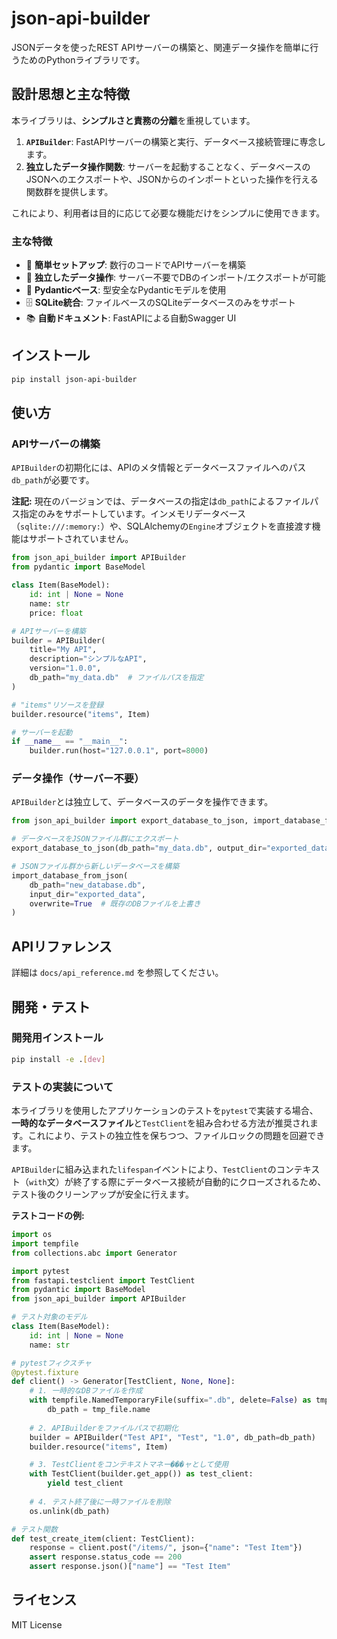 # json-api-builder

JSONデータを使ったREST APIサーバーの構築と、関連データ操作を簡単に行うためのPythonライブラリです。

## 設計思想と主な特徴

本ライブラリは、**シンプルさと責務の分離**を重視しています。

1.  **`APIBuilder`**: FastAPIサーバーの構築と実行、データベース接続管理に専念します。
2.  **独立したデータ操作関数**: サーバーを起動することなく、データベースのJSONへのエクスポートや、JSONからのインポートといった操作を行える関数群を提供します。

これにより、利用者は目的に応じて必要な機能だけをシンプルに使用できます。

### 主な特徴
- 🚀 **簡単セットアップ**: 数行のコードでAPIサーバーを構築
- 🔧 **独立したデータ操作**: サーバー不要でDBのインポート/エクスポートが可能
- 📝 **Pydanticベース**: 型安全なPydanticモデルを使用
- 🗄️ **SQLite統合**: ファイルベースのSQLiteデータベースのみをサポート
- 📚 **自動ドキュメント**: FastAPIによる自動Swagger UI

## インストール

```bash
pip install json-api-builder
```

## 使い方

### APIサーバーの構築

`APIBuilder`の初期化には、APIのメタ情報とデータベースファイルへのパス`db_path`が必要です。

**注記:** 現在のバージョンでは、データベースの指定は`db_path`によるファイルパス指定のみをサポートしています。インメモリデータベース（`sqlite:///:memory:`）や、SQLAlchemyの`Engine`オブジェクトを直接渡す機能はサポートされていません。

```python
from json_api_builder import APIBuilder
from pydantic import BaseModel

class Item(BaseModel):
    id: int | None = None
    name: str
    price: float

# APIサーバーを構築
builder = APIBuilder(
    title="My API",
    description="シンプルなAPI",
    version="1.0.0",
    db_path="my_data.db"  # ファイルパスを指定
)

# "items"リソースを登録
builder.resource("items", Item)

# サーバーを起動
if __name__ == "__main__":
    builder.run(host="127.0.0.1", port=8000)
```

### データ操作（サーバー不要）

`APIBuilder`とは独立して、データベースのデータを操作できます。

```python
from json_api_builder import export_database_to_json, import_database_from_json

# データベースをJSONファイル群にエクスポート
export_database_to_json(db_path="my_data.db", output_dir="exported_data")

# JSONファイル群から新しいデータベースを構築
import_database_from_json(
    db_path="new_database.db",
    input_dir="exported_data",
    overwrite=True  # 既存のDBファイルを上書き
)
```

## APIリファレンス

詳細は `docs/api_reference.md` を参照してください。

## 開発・テスト

### 開発用インストール

```bash
pip install -e .[dev]
```

### テストの実装について

本ライブラリを使用したアプリケーションのテストを`pytest`で実装する場合、**一時的なデータベースファイル**と`TestClient`を組み合わせる方法が推奨されます。これにより、テストの独立性を保ちつつ、ファイルロックの問題を回避できます。

`APIBuilder`に組み込まれた`lifespan`イベントにより、`TestClient`のコンテキスト（`with`文）が終了する際にデータベース接続が自動的にクローズされるため、テスト後のクリーンアップが安全に行えます。

**テストコードの例:**
```python
import os
import tempfile
from collections.abc import Generator

import pytest
from fastapi.testclient import TestClient
from pydantic import BaseModel
from json_api_builder import APIBuilder

# テスト対象のモデル
class Item(BaseModel):
    id: int | None = None
    name: str

# pytestフィクスチャ
@pytest.fixture
def client() -> Generator[TestClient, None, None]:
    # 1. 一時的なDBファイルを作成
    with tempfile.NamedTemporaryFile(suffix=".db", delete=False) as tmp_file:
        db_path = tmp_file.name
    
    # 2. APIBuilderをファイルパスで初期化
    builder = APIBuilder("Test API", "Test", "1.0", db_path=db_path)
    builder.resource("items", Item)

    # 3. TestClientをコンテキストマネー���ャとして使用
    with TestClient(builder.get_app()) as test_client:
        yield test_client
    
    # 4. テスト終了後に一時ファイルを削除
    os.unlink(db_path)

# テスト関数
def test_create_item(client: TestClient):
    response = client.post("/items/", json={"name": "Test Item"})
    assert response.status_code == 200
    assert response.json()["name"] == "Test Item"
```

## ライセンス

MIT License
